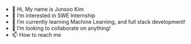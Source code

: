 - 👋 Hi, My name is Junsoo Kim
- 👀 I’m interested in SWE Internship
- 🌱 I’m currently learning Machine Learning, and full stack development!
- 💞️ I’m looking to collaborate on anything!
- 📫 How to reach me 

<!---
wirefailed/wirefailed is a ✨ special ✨ repository because its `README.md` (this file) appears on your GitHub profile.
You can click the Preview link to take a look at your changes.
--->
